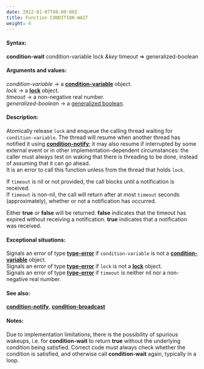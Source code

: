 ```yaml
---
date: 2022-01-07T08:00:00Z
title: Function CONDITION-WAIT
weight: 4
---
```


#### Syntax:

**condition-wait** condition-variable lock *&key* timeout => generalized-boolean

#### Arguments and values:

*condition-variable* -> a
[**condition-variable**](../condition-variable) object.\
*lock* -> a [**lock**](../lock) object.\
*timeout* -> a non-negative real number.\
*generalized-boolean* -> a [generalized
boolean](http://www.lispworks.com/documentation/HyperSpec/Body/26_glo_g.htm#generalized_boolean).

#### Description:

Atomically release `lock` and enqueue the calling thread waiting for
`condition-variable`. The thread will resume when another thread has
notified it using [**condition-notify**](./condition-notify); it may
also resume if interrupted by some external event or in other
implementation-dependent circumstances: the caller must always test on
waking that there is threading to be done, instead of assuming that it
can go ahead.\
It is an error to call this function unless from the thread that holds
`lock`.

If `timeout` is nil or not provided, the call blocks until a
notification is received.\
If `timeout` is non-nil, the call will return after at most `timeout`
seconds (approximately), whether or not a notification has occurred.

Either **true** or **false** will be returned. **false** indicates
that the timeout has expired without receiving a
notification. **true** indicates that a notification was received.

#### Exceptional situations:

Signals an error of type
[**type-error**](http://www.lispworks.com/documentation/HyperSpec/Body/e_tp_err.htm#type-error)
if `condition-variable` is not a
[**condition-variable**](../condition-variable) object.\
Signals an error of type
[**type-error**](http://www.lispworks.com/documentation/HyperSpec/Body/e_tp_err.htm#type-error)
if `lock` is not a [**lock**](../lock) object.\
Signals an error of type
[**type-error**](http://www.lispworks.com/documentation/HyperSpec/Body/e_tp_err.htm#type-error)
if `timeout` is neither nil nor a non-negative real number.

#### See also:

[**condition-notify**](./condition-notify),
[**condition-broadcast**](./condition-broadcast)

#### Notes:

Due to implementation limitations, there is the possibility of
spurious wakeups, i.e. for **condition-wait** to return **true**
without the underlying condition being satisfied. Correct code must
always check whether the condition is satisfied, and otherwise call
**condition-wait** again, typically in a loop.
